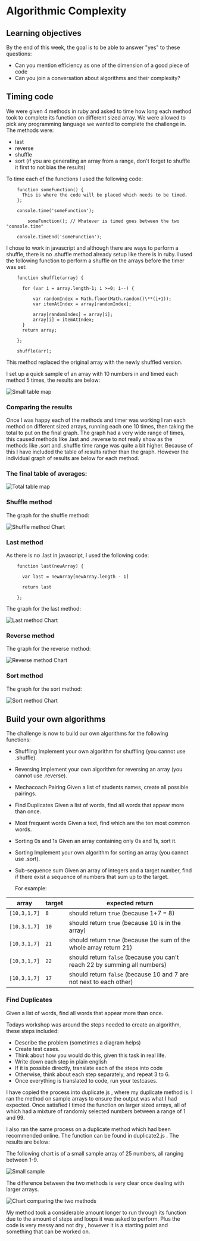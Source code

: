 # Algorithmic Complexity

## Learning objectives

By the end of this week, the goal is to be able to answer "yes" to these questions:

- Can you mention efficiency as one of the dimension of a good piece of code
- Can you join a conversation about algorithms and their complexity?


## Timing code

We were given 4 methods in ruby and asked to time how long each method took to complete its function on different sized array. We were allowed to pick any programming language we wanted to complete the challenge in. The methods were:

- last
- reverse
- shuffle
- sort (if you are generating an array from a range, don't forget to shuffle it first to not bias the results)

To time each of the functions I used the following code:

        function someFunction() {
          This is where the code will be placed which needs to be timed.
        };

        console.time('someFunction');

            someFunction(); // Whatever is timed goes between the two "console.time"

        console.timeEnd('someFunction');


I chose to work in javascript and although there are ways to perform a shuffle, there is no .shuffle method already setup like there is in ruby. I used the following function to perform a shuffle on the arrays before the timer was set:


        function shuffle(array) {

          for (var i = array.length-1; i >=0; i--) {

              var randomIndex = Math.floor(Math.random()\**(i+1));
              var itemAtIndex = array[randomIndex];

              array[randomIndex] = array[i];
              array[i] = itemAtIndex;
          }
          return array;

        };

        shuffle(arr);


This method replaced the original array with the newly shuffled version.

I set up a quick sample of an array with 10 numbers in and timed each method 5 times, the results are below:

![Small table map](https://user-images.githubusercontent.com/37640287/49434107-586ff280-f7ab-11e8-80b7-ee9f37b99884.png)


### Comparing the results

Once I was happy each of the methods and timer was working I ran each method on different sized arrays, running each one 10 times, then taking the total to put on the final graph. The graph had a very wide range of times, this caused methods like .last and .reverse to not really show as the methods like .sort and .shuffle time range was quite a bit higher. Because of this I have included the table of results rather than the graph. However the individual graph of results are below for each method.

### The final table of averages:

![Total table map](https://user-images.githubusercontent.com/37640287/49387674-5b6ed280-f71a-11e8-806f-16e18138ea9b.png)


### Shuffle method

The graph for the shuffle method:

![Shuffle method Chart](https://user-images.githubusercontent.com/37640287/49387935-e8199080-f71a-11e8-8daa-02874a7d248a.png)


### Last method

As there is no .last in javascript, I used the following code:

        function last(newArray) {

          var last = newArray[newArray.length - 1]

          return last

        };

The graph for the last method:

![Last method Chart](https://user-images.githubusercontent.com/37640287/49388023-0aaba980-f71b-11e8-9845-363251038973.png)


### Reverse method

The graph for the reverse method:

![Reverse method Chart](https://user-images.githubusercontent.com/37640287/49387989-fbc4f700-f71a-11e8-9dd8-367b5824298f.png)


### Sort method

The graph for the sort method:

![Sort method Chart](https://user-images.githubusercontent.com/37640287/49387889-d3d59380-f71a-11e8-97b5-2dced969188d.png)



## Build your own algorithms

The challenge is now to build our own algorithms for the following functions:

- Shuffling
  Implement your own algorithm for shuffling (you cannot use .shuffle).

- Reversing
  Implement your own algorithm for reversing an array (you cannot use .reverse).

- Mechacoach Pairing
  Given a list of students names, create all possible pairings.

- Find Duplicates
  Given a list of words, find all words that appear more than once.

-  Most frequent words
  Given a text, find which are the ten most common words.

- Sorting 0s and 1s
  Given an array containing only 0s and 1s, sort it.

- Sorting
  Implement your own algorithm for sorting an array (you cannot use .sort).

- Sub-sequence sum
  Given an array of integers and a target number, find if there exist a sequence of numbers that sum up to the target.

  For example:

| array | target | expected return |
|-------|--------|--------------|
|`[10,3,1,7]`|`8`| should return `true` (because 1+7 = 8) |
|`[10,3,1,7]`|`10`| should return `true` (because 10 is in the array) |
|`[10,3,1,7]`|`21`| should return `true` (because the sum of the whole array return 21) |
|`[10,3,1,7]`|`22`| should return `false` (because you can't reach 22 by summing all numbers) |
|`[10,3,1,7]`|`17`| should return `false` (because 10 and 7 are not next to each other) |


### Find Duplicates

Given a list of words, find all words that appear more than once.

Todays workshop was around the steps needed to create an algorithm, these steps included:
- Describe the problem (sometimes a diagram helps)
- Create test cases.
- Think about how you would do this, given this task in real life.
- Write down each step in plain english
- If it is possible directly, translate each of the steps into code
- Otherwise, think about each step separately, and repeat 3 to 6.
- Once everything is translated to code, run your testcases.

I have copied the process into duplicate.js , where my duplicate method is. I ran the method on sample arrays to ensure the output was what I had expected. Once satisfied I timed the function on larger sized arrays, all of which had a mixture of randomly selected numbers between a range of 1 and 99.

I also ran the same process on a duplicate method which had been recommended online. The function can be found in duplicate2.js . The results are below:

The following chart is of a small sample array of 25 numbers, all ranging between 1-9.

![Small sample](https://user-images.githubusercontent.com/37640287/49450561-2a070d00-f7d5-11e8-85a1-e2cb76f8c91b.png)


The difference between the two methods is very clear once dealing with larger arrays.  

![Chart comparing the two methods](https://user-images.githubusercontent.com/37640287/49450586-3e4b0a00-f7d5-11e8-905a-d2c16e768cec.png)


My method took a considerable amount longer to run through its function due to the amount of steps and loops it was asked to perform. Plus the code is very messy and not dry , however it is a starting point and something that can be worked on.
